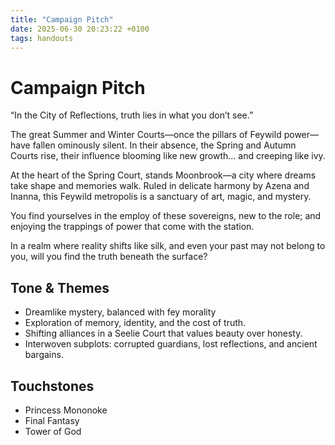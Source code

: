 ```yaml
---
title: "Campaign Pitch"
date: 2025-06-30 20:23:22 +0100
tags: handouts
---
```


# Campaign Pitch

“In the City of Reflections, truth lies in what you don’t see.”

The great Summer and Winter Courts—once the pillars of Feywild power—have fallen ominously silent. In their absence, the Spring and Autumn Courts rise, their influence blooming like new growth… and creeping like ivy.

At the heart of the Spring Court, stands Moonbrook—a city where dreams take shape and memories walk. Ruled in delicate harmony by Azena and Inanna, this Feywild metropolis is a sanctuary of art, magic, and mystery.

You find yourselves in the employ of these sovereigns, new to the role; and enjoying the trappings of power that come with the station.

In a realm where reality shifts like silk, and even your past may not belong to you, will you find the truth beneath the surface?

## Tone & Themes

- Dreamlike mystery, balanced with fey morality
- Exploration of memory, identity, and the cost of truth.
- Shifting alliances in a Seelie Court that values beauty over honesty.
- Interwoven subplots: corrupted guardians, lost reflections, and ancient bargains.

## Touchstones

- Princess Mononoke
- Final Fantasy
- Tower of God
